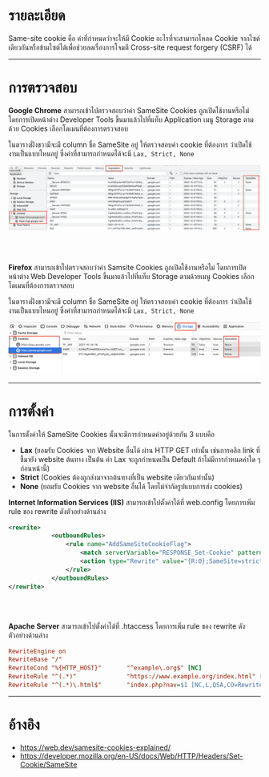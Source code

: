 # รายละเอียด

Same-site cookie คือ ค่าที่กำหนดว่าจะให้มี Cookie อะไรที่จะสามารถโหลด Cookie จากไซต์เดียวกันหรือข้ามไซต์ได้เพื่อช่วยลดเรื่องการโจมตี Cross-site request forgery (CSRF) ได้ 
*****

# การตรวจสอบ

**Google Chrome**  สามารถเข้าไปตรวจสอบว่าค่า SameSite Cookies ถูกเปิดใช้งานหรือไม่ โดยการเปิดหน้าต่าง Developer Tools ขึ้นมาแล้วไปที่แท็บ Application เมนู Storage ตามด้วย Cookies เลือกโดเมนที่ต้องการตรวจสอบ

ในตารางฝั่งขวามีจะมี column ชื่อ SameSite อยู่ ให้ตรวจสอบค่า cookie ที่ต้องการ ว่าเปิดใช้งานเป็นแบบไหนอยู่ ซึ่งค่าที่สามารถกำหนดได้จะมี `Lax, Strict, None`

![](./img/chrome_samesite.png)

<br/><br/>

**Firefox** สามารถเข้าไปตรวจสอบว่าค่า Samsite Cookies ถูกเปิดใช้งานหรือไม่ โดยการเปิดหน้าต่าง Web Developer Tools ขึ้นมาแล้วไปที่แท็บ Storage ตามด้วยเมนู Cookies เลือกโดเมนที่ต้องการตรวจสอบ

ในตารางฝั่งขวามีจะมี column ชื่อ SameSite อยู่ ให้ตรวจสอบค่า cookie ที่ต้องการ ว่าเปิดใช้งานเป็นแบบไหนอยู่ ซึ่งค่าที่สามารถกำหนดได้จะมี `Lax, Strict, None`

![](./img/firefox_samesite.png)

*****

# การตั้งค่า

ในการตั้งค่าให้ SameSite Cookies นั้นจะมีการกำหนดค่าอยู่ด้วยกัน 3 แบบคือ

* **Lax** (ยอมรับ Cookies จาก Website อื่นได้ ผ่าน HTTP GET เท่านั้น เช่นการคลิก link ที่ชี้มายัง website ต้นทาง เป็นต้น ค่า Lax จะถูกกำหนดเป็น Default ถ้าไม่มีการกำหนดค่าใด ๆ ก่อนหน้านี้)
* **Strict** (Cookies ต้องถูกส่งมาจากต้นทางที่เป็น website เดียวกันเท่านั้น)
* **None** (ยอมรับ Cookies จาก website อื่นได้ โดยไม่จำกัดรูปแบบการส่ง cookies)

**Internet Information Services (IIS)** สามารถเข้าไปตั้งค่าได้ที่ web.config โดยการเพิ่ม rule ของ rewrite ดังตัวอย่างด้านล่าง

```xml
<rewrite>
            <outboundRules>
                <rule name="AddSameSiteCookieFlag">
                    <match serverVariable="RESPONSE_Set-Cookie" pattern="^(.*)(CFID|CFTOKEN|JSESSIONID)(=.*)$" />
                    <action type="Rewrite" value="{R:0};SameSite=strict" />
                </rule>
            </outboundRules>
</rewrite>
```
<br/><br/>

**Apache Server** สามารถเข้าไปตั้งค่าได้ที่ .htaccess โดยการเพิ่ม rule ของ rewrite ดังตัวอย่างด้านล่าง

```ini
RewriteEngine on
RewriteBase "/"
RewriteCond "%{HTTP_HOST}"       "^example\.org$" [NC]
RewriteRule "^(.*)"              "https://www.example.org/index.html" [R=301,L,QSA]
RewriteRule "^(.*)\.html$"       "index.php?nav=$1 [NC,L,QSA,CO=RewriteRule;03;https://www.example.org;30/;SameSite=None;Secure]
```

*****

# อ้างอิง

* https://web.dev/samesite-cookies-explained/
* https://developer.mozilla.org/en-US/docs/Web/HTTP/Headers/Set-Cookie/SameSite
